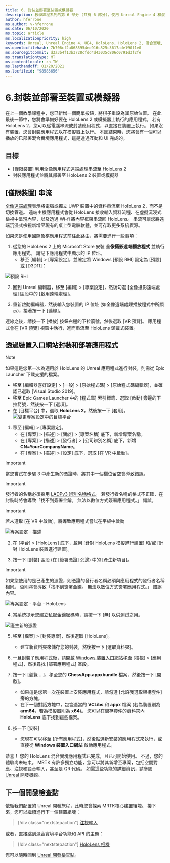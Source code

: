 ```yaml
---
title: 6. 封裝並部署至裝置或模擬器
description: 教學課程系列的第 6 部分 (共有 6 部分)，使用 Unreal Engine 4 和混合實境工具組 UX 工具外掛程式來建置國際象棋應用程式
author: hferrone
ms.author: v-hferrone
ms.date: 06/10/2020
ms.topic: article
ms.localizationpriority: high
keywords: Unreal, Unreal Engine 4, UE4, HoloLens, HoloLens 2, 混合實境, 教學課程, 開始使用, mrtk, uxt, UX 工具, 文件, 混合實境頭戴式裝置, windows 混合實境頭戴式裝置, 虛擬實境頭戴式裝置
ms.openlocfilehash: 7b706cf2a8685954ed916c825c3617ade190f1e0
ms.sourcegitcommit: d3a3b4f13b3728cfdd4d43035c806c0791d3f2fe
ms.translationtype: MT
ms.contentlocale: zh-TW
ms.lasthandoff: 01/20/2021
ms.locfileid: "98583656"
---
```

# <a name="6-packaging--deploying-to-device-or-emulator"></a>6.封裝並部署至裝置或模擬器

在上一個教學課程中，您已新增一個簡單按鈕，將棋子重設為其原始位置。 在此最後一節中，您將會準備好要在 HoloLens 2 或模擬器上執行的應用程式。 若有 HoloLens 2，您可以從電腦串流或封裝應用程式，以直接在裝置上執行。 如果沒有裝置，您會封裝應用程式以在模擬器上執行。 本節結束時，您將會有一個可以播放的已部署混合實境應用程式，這是透過互動和 UI 完成的。

## <a name="objectives"></a>目標

* [僅限裝置] 利用全像應用程式遠端處理串流至 HoloLens 2
* 封裝應用程式並將其部署至 HoloLens 2 裝置或模擬器

## <a name="device-only-streaming"></a>[僅限裝置] 串流

[全像遠端處理](/windows/mixed-reality/add-holographic-remoting)表示將電腦或獨立 UWP 裝置中的資料串流至 HoloLens 2，而不是切換管道。 遠端主機應用程式會從 HoloLens 接收輸入資料流程、在虛擬沉浸式檢視中呈現內容，以及透過 Wi-fi 將內容框架串流回 HoloLens。 串流可讓您將遠端沉浸式檢視新增至現有的桌上型電腦軟體，並可存取更多系統資源。

如果您是使用國際象棋應用程式前往此路由，將需要進行一些事項：

1.  從您的 HoloLens 2 上的 Microsoft Store 安裝 **全像攝影遠端播放程式** 並執行應用程式。 請記下應用程式中顯示的 IP 位址。
    * 移至 [編輯] > [專案設定]，並確定將 Windows [預設 RHI] 設定為 [預設] 或 [D3D11]：

![預設 RHI](../images/unreal/performance-recommendations-img-09.png)

2.  回到 Unreal 編輯器，移至 [編輯] > [專案設定]，然後勾選 [全像攝影遠端處理] 區段中的 [啟用遠端處理]。

3.  重新啟動編輯器，然後輸入您裝置的 IP 位址 (如全像遠端處理播放程式中所顯示)，接著按一下 [連線]。

連線之後，請按一下 [播放] 按鈕右邊的下拉箭號，然後選取 [VR 預覽]。 應用程式會在 [VR 預覽] 視窗中執行，進而串流至 HoloLens 頭戴式裝置。

## <a name="packaging-and-deploying-the-app-via-device-portal"></a>透過裝置入口網站封裝和部署應用程式

>[!NOTE]
>如果這是您第一次為適用於 HoloLens 的 Unreal 應用程式進行封裝，則需從 Epic Launcher 下載支援的檔案。
>- 移至 [編輯器喜好設定] > [一般] > [原始程式碼] > [原始程式碼編輯器]，並確認已選取 [Visual Studio 2019]。
>- 移至 Epic Games Launcher 中的 [程式庫] 索引標籤、選取 [啟動] 旁邊的下拉箭號，然後按一下 [選項]。
>- 在 [目標平台] 中，選取 **HoloLens 2**，然後按一下 [套用]。
>![變更專案設定中的目標平台](images/unreal-uxt/6-installationoptions.PNG)

1.  移至 [編輯] > [專案設定]。
    * 在 [專案] > [描述] > [關於] > [專案名稱] 底下，新增專案名稱。
    * 在 [專案] > [描述] > [發行者] > [公司辨別名稱] 底下，新增 **CN=YourCompanyName**。
    * 在 [專案] > [描述] > [設定] 底下，選取 [在 VR 中啟動]。

> [!IMPORTANT]
> 當您嘗試在步驟 3 中產生新的憑證時，將其中一個欄位留空會導致錯誤。

> [!IMPORTANT]
> 發行者的名稱必須採用 [LADPv3 辨別名稱格式](https://www.ietf.org/rfc/rfc2253.txt)。 若發行者名稱的格式不正確，在封裝時將會導致「找不到簽署金鑰。 無法以數位方式簽署應用程式。」 錯誤。

> [!IMPORTANT]
> 若未選取 [在 VR 中啟動]，將導致應用程式嘗試在平板中啟動

![專案設定 - 描述](images/unreal-uxt/6-cn-new.PNG)

2.  在 [平台] > [HoloLens] 底下，啟用 [針對 HoloLens 模擬進行建置] 和/或 [針對 HoloLens 裝置進行建置]。

3.  按一下 [封裝] 區段 (在 [簽署憑證] 旁邊) 中的 [產生新項目]。

> [!IMPORTANT]
> 如果您使用的是已產生的憑證，則憑證的發行者名稱必須與應用程式的發行者名稱相同。 否則將會導致「找不到簽署金鑰。 無法以數位方式簽署應用程式。」 錯誤內容。

![專案設定 - 平台 - HoloLens](images/unreal-uxt/6-packaging.PNG)

4. 當系統提示您建立私密金鑰密碼時，請按一下 [無] 以供測試之用。

![產生新的憑證](images/unreal-uxt/6-private-key-testing.png)

5. 移至 [檔案] > [封裝專案]，然後選取 [HoloLens]。
    * 建立新資料夾來儲存您的封裝，然後按一下 [選取資料夾]。

6.  一旦封裝了應用程式後，請開啟 [Windows 裝置入口網站](/windows/mixed-reality/using-the-windows-device-portal)移至 [檢視] > [應用程式]，然後尋找 [部署應用程式] 區段。

7.  按一下 [瀏覽 ...]、移至您的 **ChessApp.appxbundle** 檔案，然後按一下 [開啟]。

    * 如果這是您第一次在裝置上安裝應用程式，請勾選 [允許我選取架構套件] 旁的方塊。
    * 在下一個對話方塊中，包含適當的 **VCLibs** 和 **appx** 檔案 (若為裝置則為 **arm64**，若為模擬器則為 **x64**)。 您可以在儲存套件的資料夾內 **HoloLens** 底下找到這些檔案。

8.  按一下 [安裝]
    * 您現在可以移至 [所有應用程式]，然後點選新安裝的應用程式來執行，或直接從 **Windows 裝置入口網站** 啟動應用程式。 

恭喜！ 您的 HoloLens 混合實境應用程式已完成，且已可開始使用。 不過，您的體驗尚未結束。 MRTK 有許多獨立功能，您可以將其新增至專案，包括空間對應、注視和語音輸入，甚至是 QR 代碼。 如需這些功能的詳細資訊，請參閱 [Unreal 開發概觀](/windows/mixed-reality/unreal-development-overview)。

## <a name="next-development-checkpoint"></a>下一個開發檢查點

依循我們配置的 Unreal 開發旅程，此時您會探索 MRTK核心建置組塊。 接下來，您可以繼續進行下一個建置組塊：

> [!div class="nextstepaction"]
> [注視輸入](../unreal-gaze-input.md)

或者，直接跳到混合實境平台功能和 API 的主題：

> [!div class="nextstepaction"]
> [HoloLens 相機](../unreal-hololens-camera.md)

您可以隨時回到 [Unreal 開發檢查點](../unreal-development-overview.md#2-core-building-blocks)。